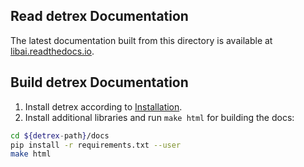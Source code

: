 ## Read detrex Documentation
The latest documentation built from this directory is available at [libai.readthedocs.io]().


## Build detrex Documentation
1. Install detrex according to [Installation]().
2. Install additional libraries and run `make html` for building the docs:
```bash
cd ${detrex-path}/docs
pip install -r requirements.txt --user
make html
```
